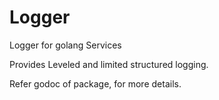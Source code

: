 # Logger
Logger for golang Services

Provides Leveled and limited structured logging.

Refer godoc of package, for more details.
